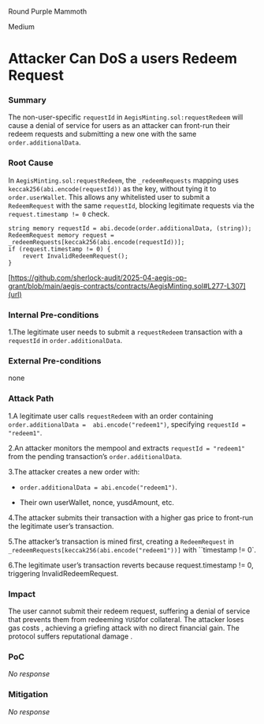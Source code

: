 Round Purple Mammoth

Medium

# Attacker Can DoS  a users Redeem Request

### Summary

The non-user-specific `requestId` in `AegisMinting.sol:requestRedeem` will cause a denial of service for users as an attacker can front-run their redeem requests and submitting a new one with the same `order.additionalData`.



### Root Cause

In `AegisMinting.sol:requestRedeem`, the `_redeemRequests` mapping uses `keccak256(abi.encode(requestId))` as the key, without tying it to `order.userWallet`. This allows any whitelisted user to submit a `RedeemRequest` with the same `requestId`, blocking legitimate requests via the `request.timestamp != 0` check.
```solidity
string memory requestId = abi.decode(order.additionalData, (string));
RedeemRequest memory request = _redeemRequests[keccak256(abi.encode(requestId))];
if (request.timestamp != 0) {
    revert InvalidRedeemRequest();
}
```
[https://github.com/sherlock-audit/2025-04-aegis-op-grant/blob/main/aegis-contracts/contracts/AegisMinting.sol#L277-L307](url)

### Internal Pre-conditions

1.The legitimate user needs to submit a `requestRedeem` transaction with a `requestId` in `order.additionalData`.




### External Pre-conditions

none

### Attack Path

1.A legitimate user calls `requestRedeem` with an order containing `order.additionalData = 
   abi.encode("redeem1")`, specifying `requestId = "redeem1"`.

2.An attacker monitors the mempool and extracts `requestId = "redeem1"` from the pending transaction’s 
  `order.additionalData`.

3.The attacker creates a new order with:

 -    `order.additionalData = abi.encode("redeem1")`.

 -    Their own userWallet, nonce, yusdAmount, etc.

4.The attacker submits their transaction with a higher gas price to front-run the legitimate user’s transaction.

5.The attacker’s transaction is mined first, creating a `RedeemRequest` in 
  `_redeemRequests[keccak256(abi.encode("redeem1"))]` with ``timestamp != 0`.

6.The legitimate user’s transaction reverts because request.timestamp != 0, triggering 
  InvalidRedeemRequest.



### Impact

The user cannot submit their redeem request, suffering a denial of service that prevents them from redeeming `YUSD`for collateral. The attacker loses gas costs , achieving a griefing attack with no direct financial gain. The protocol suffers reputational damage .


### PoC

_No response_

### Mitigation

_No response_